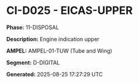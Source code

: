 # CI-D025 - EICAS-UPPER

**Phase:** 11-DISPOSAL

**Description:** Engine indication upper

**AMPEL:** AMPEL-01-TUW (Tube and Wing)

**Segment:** D-DIGITAL

**Generated:** 2025-08-25 17:27:29 UTC

